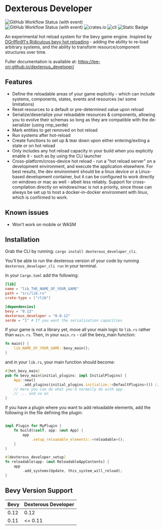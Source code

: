 # Dexterous Developer

![GitHub Workflow Status (with event)](https://img.shields.io/github/actions/workflow/status/lee-orr/dexterous_developer/.github%2Fworkflows%2Fci.yml?label=CI)
 ![GitHub Workflow Status (with event)](https://img.shields.io/github/actions/workflow/status/lee-orr/dexterous_developer/.github%2Fworkflows%2Fpublish_docs.yaml?label=Publish%20Docs)
 ![crates.io](https://img.shields.io/crates/v/dexterous_developer?label=dexterous_developer) ![cli](https://img.shields.io/crates/v/dexterous_developer_cli?label=dexterous_developer_cli)
![Static Badge](https://img.shields.io/badge/docs-github_pages-green?link=https%3A%2F%2Flee-orr.github.io%2Fdexterous_developer%2F)

An experimental hot reload system for the bevy game engine. Inspired by [DGriffin91's Ridiculous bevy hot reloading](https://github.com/DGriffin91/ridiculous_bevy_hot_reloading) - adding the ability to re-load arbitrary systems, and the ability to transform resource/component structures over time.

Fuller documentation is available at: <https://lee-orr.github.io/dexterous_developer/>

## Features

- Define the reloadable areas of your game explicitly - which can include systems, components, states, events and resources (w/ some limitations)
- Reset resources to a default or pre-determined value upon reload
- Serialize/deserialize your reloadable resources & components, allowing you to evolve their schemas so long as they are compatible with the de-serializer (using rmp_serde)
- Mark entities to get removed on hot reload
- Run systems after hot-reload
- Create functions to set up & tear down upon either entering/exiting a state or on hot reload
- Only includes any hot reload capacity in your build when you explicitly enable it - such as by using the CLI launcher
- Cross-platform/cross-device hot reload - run a "hot reload server" on a development environment, and execute the application elsewhere. For best results, the dev environment should be a linux device or a Linux-based development container, but it can be configured to work directly on windows or mac as well - albeit less reliably. Support for cross-compilation directly on windows/mac is not a priority, since those can always be set up to host a docker-in-docker environment with linux, which is confirmed to work.

## Known issues

- Won't work on mobile or WASM

## Installation

Grab the CLI by running: ```cargo install dexterous_developer_cli```.

You'll be able to run the dexterous version of your code by running `dexterous_developer_cli run` in your terminal.

In your `Cargo.toml` add the following:

```toml
[lib]
name = "lib_THE_NAME_OF_YOUR_GAME"
path = "src/lib.rs"
crate-type = ["rlib"]

[dependencies]
bevy = "0.12"
dexterous_developer = "0.0.12"
serde = "1" # If you want the serialization capacities
```

If your game is not a library yet, move all your main logic to `lib.rs` rather than `main.rs`. Then, in your `main.rs` - call the bevy_main function:

```rust
fn main() {
    lib_NAME_OF_YOUR_GAME::bevy_main();
}

```

and in your `lib.rs`, your main function should become:

```rust
#[hot_bevy_main]
pub fn bevy_main(initial_plugins: impl InitialPlugins) {
    App::new()
        .add_plugins(initial_plugins.initialize::<DefaultPlugins>()) // You can use either DefaultPlugins or MinimnalPlugins here, and use "set" on this as you would with them
    // Here you can do what you'd normally do with app
    // ... and so on
}
```

If you have a plugin where you want to add reloadable elements, add the following in the file defining the plugin:

```rust

impl Plugin for MyPlugin {
    fn build(&self, app: &mut App) {
        app
            .setup_reloadable_elements::<reloadable>();
    }
}

#[dexterous_developer_setup]
fn reloadable(app: &mut ReloadableAppContents) {
    app
        .add_systems(Update, this_system_will_reload);
}

```

## Bevy Version Support

| Bevy | Dexterous Developer |
| --- | --- |
| 0.12 | 0.12 |
| 0.11 | <= 0.11 |
